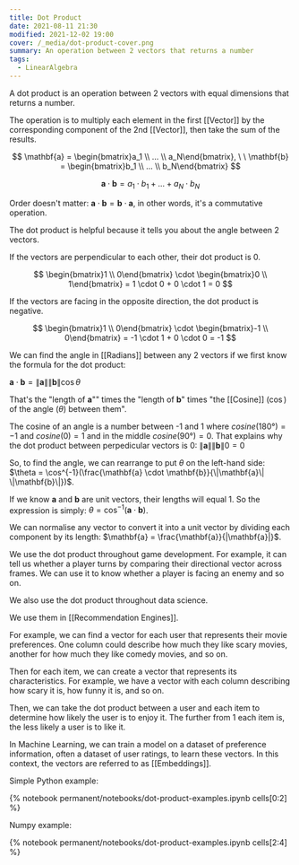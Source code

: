 ```yaml
---
title: Dot Product
date: 2021-08-11 21:30
modified: 2021-12-02 19:00
cover: /_media/dot-product-cover.png
summary: An operation between 2 vectors that returns a number
tags:
  - LinearAlgebra
---
```


A dot product is an operation between 2 vectors with equal dimensions that returns a number.

The operation is to multiply each element in the first [[Vector]] by the corresponding component of the 2nd [[Vector]], then take the sum of the results.

$$
\mathbf{a} = \begin{bmatrix}a_1 \\ ... \\ a_N\end{bmatrix},  \ \  \mathbf{b} = \begin{bmatrix}b_1 \\ ... \\ b_N\end{bmatrix}
$$

$$
\mathbf{a} \cdot \mathbf{b} = a_1 \cdot b_1 + ... + a_N \cdot b_N
$$

Order doesn't matter: $\mathbf{a} \cdot \mathbf{b} = \mathbf{b} \cdot \mathbf{a}$, in other words, it's a commutative operation.

The dot product is helpful because it tells you about the angle between 2 vectors.

If the vectors are perpendicular to each other, their dot product is 0.

$$
\begin{bmatrix}1 \\ 0\end{bmatrix} \cdot \begin{bmatrix}0 \\ 1\end{bmatrix} = 1 \cdot 0 + 0 \cdot 1 = 0
$$

If the vectors are facing in the opposite direction, the dot product is negative.

$$
\begin{bmatrix}1 \\ 0\end{bmatrix} \cdot \begin{bmatrix}-1 \\ 0\end{bmatrix} = -1 \cdot 1 + 0 \cdot 0 = -1
$$

We can find the angle in [[Radians]] between any 2 vectors if we first know the formula for the dot product:

$\mathbf{a} \cdot \mathbf{b} = \|\mathbf{a}\| \|\mathbf{b}\| \cos\theta$

That's the "length of $\mathbf{a}$"" times the "length of $\mathbf{b}$" times "the [[Cosine]] ($\cos$) of the angle ($\theta$) between them".

The cosine of an angle is a number between -1 and 1 where $cosine(180°) = -1$ and $cosine(0) = 1$ and in the middle $cosine(90°) = 0$. That explains why the dot product between perpedicular vectors is 0: $\|\mathbf{a}\| \|\mathbf{b}\| 0 = 0$

So, to find the angle, we can rearrange to put $\theta$ on the left-hand side: $\theta = \cos^{-1}(\frac{\mathbf{a} \cdot \mathbf{b}}{\|\mathbf{a}\| \|\mathbf{b}\|})$.

If we know $\mathbf{a}$ and $\mathbf{b}$ are unit vectors, their lengths will equal 1. So the expression is simply:   $\theta = \cos^{-1}(\mathbf{a} \cdot \mathbf{b})$.

We can normalise any vector to convert it into a unit vector by dividing each component by its length: $\mathbf{a} = \frac{\mathbf{a}}{|\mathbf{a}|}$.

We use the dot product throughout game development. For example, it can tell us whether a player turns by comparing their directional vector across frames. We can use it to know whether a player is facing an enemy and so on.

We also use the dot product throughout data science.

We use them in [[Recommendation Engines]]. 

For example, we can find a vector for each user that represents their movie preferences. One column could describe how much they like scary movies, another for how much they like comedy movies, and so on.

Then for each item, we can create a vector that represents its characteristics. For example, we have a vector with each column describing how scary it is, how funny it is, and so on.

Then, we can take the dot product between a user and each item to determine how likely the user is to enjoy it. The further from 1 each item is, the less likely a user is to like it. 

In Machine Learning, we can train a model on a dataset of preference information, often a dataset of user ratings, to learn these vectors. In this context, the vectors are referred to as [[Embeddings]].

Simple Python example:

{% notebook permanent/notebooks/dot-product-examples.ipynb cells[0:2] %}

Numpy example:

{% notebook permanent/notebooks/dot-product-examples.ipynb cells[2:4] %}